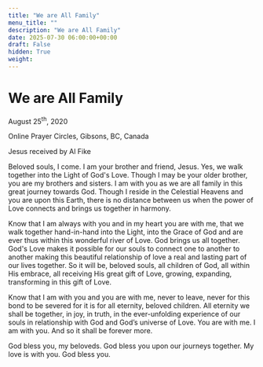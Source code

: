 ```yaml
---
title: "We are All Family"
menu_title: ""
description: "We are All Family"
date: 2025-07-30 06:00:00+00:00
draft: False
hidden: True
weight:
---
```

# We are All Family

August 25<sup>th</sup>, 2020

Online Prayer Circles, Gibsons, BC, Canada

Jesus received by Al Fike

Beloved souls, I come. I am your brother and friend, Jesus. Yes, we walk together into the Light of God's Love. Though I may be your older brother, you are my brothers and sisters. I am with you as we are all family in this great journey towards God. Though I reside in the Celestial Heavens and you are upon this Earth, there is no distance between us when the power of Love connects and brings us together in harmony.

Know that I am always with you and in my heart you are with me, that we walk together hand-in-hand into the Light, into the Grace of God and are ever thus within this wonderful river of Love. God brings us all together. God's Love makes it possible for our souls to connect one to another to another making this beautiful relationship of love a real and lasting part of our lives together. So it will be, beloved souls, all children of God, all within His embrace, all receiving His great gift of Love, growing, expanding, transforming in this gift of Love.

Know that I am with you and you are with me, never to leave, never for this bond to be severed for it is for all eternity, beloved children. All eternity we shall be together, in joy, in truth, in the ever-unfolding experience of our souls in relationship with God and God’s universe of Love. You are with me. I am with you.  And so it shall be forever more.

God bless you, my beloveds. God bless you upon our journeys together. My love is with you. God bless you.
